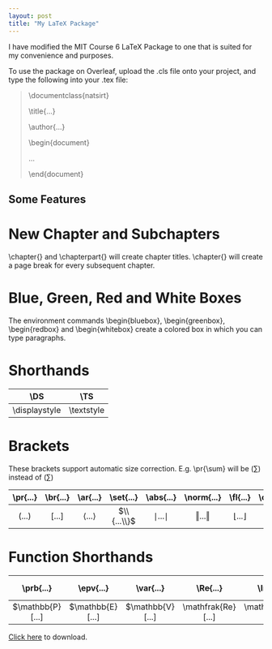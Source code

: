 ```yaml
---
layout: post
title: "My LaTeX Package"
---
```


I have modified the MIT Course 6 LaTeX Package to one that is suited for my convenience and purposes. 


To use the package on Overleaf, upload the .cls file onto your project, and type the following into your .tex file:

>\documentclass{natsirt}
>
>\title{...}
>
>\author{...}
>
>\begin{document}
>
>...
>
>\end{document}

## Some Features

# New Chapter and Subchapters

\chapter{} and \chapterpart{} will create chapter titles. \chapter{} will create a page break for every subsequent chapter.

# Blue, Green, Red and White Boxes

The environment commands \begin{bluebox}, \begin{greenbox}, \begin{redbox} and \begin{whitebox} create a colored box in which you can type paragraphs.

# Shorthands

| \DS           | \TS        |
|:-------------:|:----------:|
| \displaystyle | \textstyle |

# Brackets

These brackets support automatic size correction. E.g. \pr{\sum} will be $\left(\sum\right)$ instead of $(\sum)$

| \pr{...} | \br{...} | \ar{...}               | \set{...} | \abs{...}       | \norm{...}        | \fl{...}             | \ce{...}           |
|:--------:|:--------:|:----------------------:|:---------:|:---------------:|:-----------------:|:--------------------:|:------------------:|
| $(...)$  | $[...]$  | $\langle ... \rangle$  | $\\{...\\}$ | $\mid ... \mid$ | $\Vert ... \Vert$ | $\lfloor...\rfloor$  | $\lceil...\rceil$  |

# Function Shorthands

| \prb{...}        | \epv{...}        | \var{...}        | \Re{...}           | \Im{...}           | \under{abc}{xyz}             |
|:----------------:|:----------------:|:----------------:|:------------------:|:------------------:|:----------------------------:|
| $\mathbb{P}[...] | $\mathbb{E}[...] | $\mathbb{V}[...] | \mathfrak{Re}[...] | \mathfrak{Im}[...] | \underset{xyz}{\mathrm{abc}} |

<a href="https://raw.githubusercontent.com/Tristanchaang/tristanchaang.github.io/main/downloads/natsirt.zip" download>Click here</a> to download.
